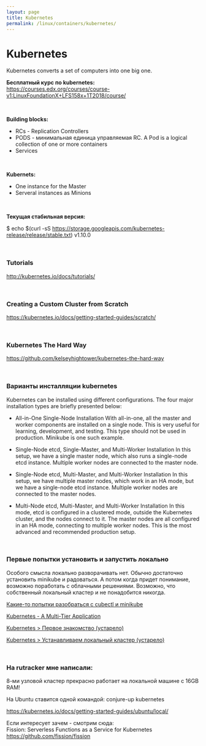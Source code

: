 ```yaml
---
layout: page
title: Kubernetes
permalink: /linux/containers/kubernetes/
---
```


# Kubernetes

Kubernetes converts a set of computers into one big one.


**Бесплатный курс по kubernetes:**  
https://courses.edx.org/courses/course-v1:LinuxFoundationX+LFS158x+1T2018/course/

<br/>

**Building blocks:**

- RCs - Replication Controllers  
- PODS - минимальная единица управляемая RC. A Pod is a logical collection of one or more containers
- Services

<br/>

**Kubernets:**

- One instance for the Master
- Serveral instances as Minions


<br/>

**Текущая стабильная версия:**

$ echo $(curl -sS https://storage.googleapis.com/kubernetes-release/release/stable.txt)
v1.10.0

<br/>

### Tutorials  

http://kubernetes.io/docs/tutorials/

<br/>

### Creating a Custom Cluster from Scratch  

https://kubernetes.io/docs/getting-started-guides/scratch/


<br/>

### Kubernetes The Hard Way

https://github.com/kelseyhightower/kubernetes-the-hard-way

<br/>

### Варианты инсталляции kubernetes

Kubernetes can be installed using different configurations. The four major installation types are briefly presented below:

* All-in-One Single-Node Installation
With all-in-one, all the master and worker components are installed on a single node. This is very useful for learning, development, and testing. This type should not be used in production. Minikube is one such example.

* Single-Node etcd, Single-Master, and Multi-Worker Installation
In this setup, we have a single master node, which also runs a single-node etcd instance. Multiple worker nodes are connected to the master node.

* Single-Node etcd, Multi-Master, and Multi-Worker Installation
In this setup, we have multiple master nodes, which work in an HA mode, but we have a single-node etcd instance. Multiple worker nodes are connected to the master nodes.

* Multi-Node etcd, Multi-Master, and Multi-Worker Installation
In this mode, etcd is configured in a clustered mode, outside the Kubernetes cluster, and the nodes connect to it. The master nodes are all configured in an HA mode, connecting to multiple worker nodes. This is the most advanced and recommended production setup.




<br/>

### Первые попытки установить и запустить локально


Особого смысла локально разворачивать нет. Обычно достаточно установить minikube и радоваться. А потом когда придет понимание, возможно поработать с облачными решениями. Возможно, что собственный локальный кластер и не понадобится никогда.


[Какие-то попытки разобраться с cubectl и minikube](/linux/containers/kubernetes/cubect-minikube/) 


[Kubernetes - A Multi-Tier Application](/linux/containers/kubernetes/multi-tier-application/) 


[Kubernetes > Первое знакомство (устарело)](/linux/containers/kubernetes/first-look/)  

[Kubernetes > Устанавливаем локальный кластер (устарело)](/linux/containers/kubernetes/local-cluster/)  


<br/>

### На rutracker мне написали:

8-ми узловой кластер прекрасно работает на локальной машине с 16GB RAM!

На Ubuntu ставится одной командой:
conjure-up kubernetes

https://kubernetes.io/docs/getting-started-guides/ubuntu/local/

Если интересует зачем - смотрим сюда:  
Fission: Serverless Functions as a Service for Kubernetes  
https://github.com/fission/fission
